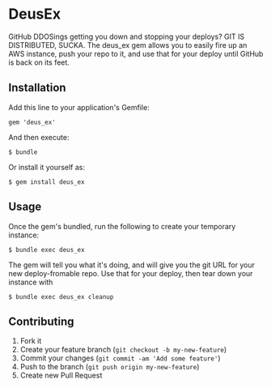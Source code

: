 # DeusEx

GitHub DDOSings getting you down and stopping your deploys? GIT IS DISTRIBUTED, SUCKA. The deus_ex gem allows you to easily
fire up an AWS instance, push your repo to it, and use that for your deploy until GitHub is back on its feet.

## Installation

Add this line to your application's Gemfile:

    gem 'deus_ex'

And then execute:

    $ bundle

Or install it yourself as:

    $ gem install deus_ex

## Usage

Once the gem's bundled, run the following to create your temporary instance:

    $ bundle exec deus_ex

The gem will tell you what it's doing, and will give you the git URL for your new deploy-fromable repo. Use that for your deploy,
then tear down your instance with

    $ bundle exec deus_ex cleanup

## Contributing

1. Fork it
2. Create your feature branch (`git checkout -b my-new-feature`)
3. Commit your changes (`git commit -am 'Add some feature'`)
4. Push to the branch (`git push origin my-new-feature`)
5. Create new Pull Request
